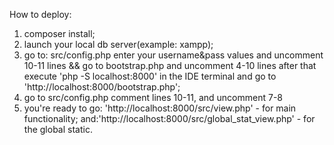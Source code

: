How to deploy:

1. composer install;
2. launch your local db server(example: xampp);
3. go to: src/config.php enter your username&pass values and uncomment 10-11 lines && go to bootstrap.php and uncomment 4-10 lines
after that execute 'php -S localhost:8000' in the IDE terminal and go to 'http://localhost:8000/bootstrap.php';
4. go to src/config.php comment lines 10-11, and uncomment 7-8
5. you're ready to go: 'http://localhost:8000/src/view.php' - for main functionality; and:'http://localhost:8000/src/global_stat_view.php' - for the global static.
